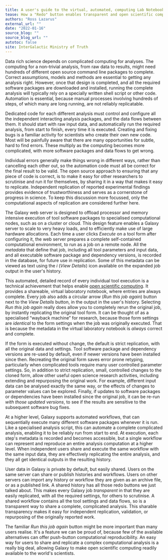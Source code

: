 ```yaml
---
title: A user's guide to the virtual, automated, computing Lab Notebook in Galaxy.
tease: How a "Redo" button enables transparent and open scientific computing.
authors: "Ross Lazarus"
external_url: ""
date: "2022-01-16"
source_blog: ""
source_blog_url: ""
autotoc: false
site: InterGalactic Ministry of Truth
---
```


Data rich science depends on complicated computing for analyses. The computing for a non-trivial analysis, from raw data to results, might need hundreds of different open source command line packages to complete. Correct assumptions, models and methods are essential to getting any analysis right. However, once that design is completed, and all the required software packages are downloaded and installed, running the complete analysis will typically rely on a specially written shell script or other code. Automation is essential, because manual processes involving hundreds of steps, of which many are long running, are not reliably replicatable.

Dedicated code for each different analysis must control and configure all the independent interacting analysis packages, and the data flows between them. It should start with raw input data, and automatically run the required analysis, from start to finish, every time it is executed. Creating and fixing bugs is a familiar activity for scientists who create their own new code. Most will be painfully aware that there are many opportunities for subtle, hard to find errors. These multiply as the computing becomes more complicated, with more software packages and data flows to get wrong. 

Individual errors generally make things wrong in different ways, rather than cancelling each other out, so the automation code must all be correct for the final result to be valid. The open source approach to ensuring that any piece of code is correct, is to make it easy for other researchers to scrutinise and run it for themselves, by sharing it in a way that makes it easy to replicate. Independent replication of reported experimental findings provides evidence of trustworthiness and serves as a cornerstone of progress in science. To keep this discussion more focussed, only the computational aspects of replication are considered further here. 

The Galaxy web server is designed to offload processor and memory intensive execution of tool software packages to specialised computational nodes, such as on a cluster or cloud. This design feature enables a Galaxy server to scale to very heavy loads, and to efficiently make use of large hardware allocations. Each time a user clicks *Execute* on a tool form after configuring it, the web server prepares a complete self-contained computational environment, to run as a job on a remote node. All the *metadata* that define that job, including all tool parameters and input data, and all executable software package and dependency versions, is recorded in the database, for future use in replication. Some of this metadata can be viewed as text using the *i* (*View Details*) icon available on the expanded job output in the user's history. 

This automated, detailed record of every individual tool execution is a technical achievement that helps enable [open scientific computing](). It provides a shareable, virtual laboratory notebook, where entries are always complete. Every job also adds a circular arrow (*Run this job again*) button next to the *View Details* button, in the output in the user's history. Selecting *Run this job again* really does allow you to completely rerun the original job, by instantly replicating the original tool form. It can be thought of as a specialised “wayback machine” for research, because those form settings are *identical* to the form settings when the job was originally executed. That is because the metadata in the virtual laboratory notebook is *always* correct and complete. 

If the form is executed without change, the default is strict replication, with all the original data and settings. Tool software package and dependency versions are re-used by default, even if newer versions have been installed since then. Recreating the original form saves error prone retyping, particularly when complicated tools require many user controlled parameter settings. So, in addition to strict replication, small, controlled changes to the cloned form, allow other useful open science research activities, including extending and repurposing the original work. For example, different input data can be analysed exactly the same way, or the effects of changes to parameter values can be explored. Finally, if updates to software packages or dependencies have been installed since the original job, it can be re-run *with those updated versions*, to see if the results are sensitive to the subsequent software bug fixes.

At a higher level, Galaxy supports automated workflows, that can sequentially execute many different software packages whenever it is run. Like a specialised analysis script, this can automate a complete complicated analysis, enabling it to be reliably run from start to end. At execution, each step's metadata is recorded and becomes accessible, but a single workflow can represent and reproduce an entire analysis computation at a higher level. When independent users share and execute the same workflow with the same input data, they are effectively replicating the entire analysis, and they all get identical outputs in the resulting history.

User data in Galaxy is private by default, but easily shared. Users on the same server can share or publish histories and workflows. Users on other servers can import any history or workflow they are given as an archive file, or as a published link. A shared history has all those redo buttons we just talked about. This makes every Galaxy job *transparent* in that they are easily replicated, with all the required settings, for others to scrutinise. A shared workflow contains all the tool settings and data flows, so is a transparent way to share a complete, complicated analysis. This sharable transparency makes it easy for independent replication, validation, or repurposing of the originally reported work.

The familiar *Run this job again* button might be more important than many users realise. It's a feature we can be proud of, because few of the available alternatives can offer push-button computational reproducibility. An easy way for users to share and replicate a complex computational analysis is a really big deal, allowing Galaxy to make open scientific computing readily available to the world's scientists. 
